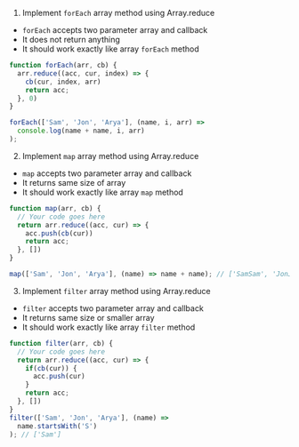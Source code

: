 1. Implement `forEach` array method using Array.reduce

- `forEach` accepts two parameter array and callback
- It does not return anything
- It should work exactly like array `forEach` method

```js
function forEach(arr, cb) {
  arr.reduce((acc, cur, index) => {
    cb(cur, index, arr)
    return acc;
  }, 0)
}

forEach(['Sam', 'Jon', 'Arya'], (name, i, arr) =>
  console.log(name + name, i, arr)
);
```

2. Implement `map` array method using Array.reduce

- `map` accepts two parameter array and callback
- It returns same size of array
- It should work exactly like array `map` method

```js
function map(arr, cb) {
  // Your code goes here
  return arr.reduce((acc, cur) => {
    acc.push(cb(cur))
    return acc;
  }, [])
}

map(['Sam', 'Jon', 'Arya'], (name) => name + name); // ['SamSam', 'JonJon', 'AryaArya']
```

3. Implement `filter` array method using Array.reduce

- `filter` accepts two parameter array and callback
- It returns same size or smaller array
- It should work exactly like array `filter` method

```js
function filter(arr, cb) {
  // Your code goes here
  return arr.reduce((acc, cur) => {
    if(cb(cur)) {
      acc.push(cur)
    }
    return acc;
  }, [])
}
filter(['Sam', 'Jon', 'Arya'], (name) =>
  name.startsWith('S')
); // ['Sam']
```
